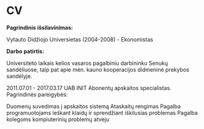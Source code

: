 # CV
**Pagrindinis išsilavinimas:**

Vytauto Didžiojo Universietas (2004-2008) - Ekonomistas

**Darbo patirtis:**

Universiteto laikais kelios vasaros pagalbiniu darbininku Senukų sandėliuose, taip pat apie mėn. kauno kooperacijos didmeninė prekybos sandėlyje.

2011.07.01 - 2017.03.17 UAB INIT Abonentų apskaitos specialistas. Pagrindinės pareigybės:


Duomenų suvedimas į apskaitos sistemą
Ataskaitų rengimas
Pagalba programuotojams ieškant klaidų ir sprendžiant iškilusias problemas
Pagalba kolegoms kompiuterinių problemų atveju
